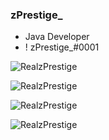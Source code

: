 ### zPrestige_

- Java Developer
- ! zPrestige_#0001

<p> <img src="https://komarev.com/ghpvc/?username=RealzPrestige&color=8E64D0" alt="RealzPrestige" /> </p>

<p> <img src="https://github-readme-stats.vercel.app/api?username=RealzPrestige&show_icons=true&hide_border=true&theme=dark" alt="RealzPrestige" /> </p>
<p> <img src="https://github-readme-stats.vercel.app/api/top-langs/?username=RealzPrestige" alt="RealzPrestige" /> </p>
<p> <img src="https://github-readme-stats.vercel.app/api/wakatime?username=RealzPrestige" alt="RealzPrestige" /> </p>

